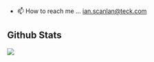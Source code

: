 
- 📫 How to reach me ... ian.scanlan@teck.com

<h2> Github Stats </h2> 
<a href="https://github.com/iscanteck/github-readme-stats"><img align="center" src="https://github-readme-stats.vercel.app/api/top-langs/?username=iscanteck&layout=compact&theme=merko" /></a>
<br/>

<!---
iscanteck/iscanteck is a ✨ special ✨ repository because its `README.md` (this file) appears on your GitHub profile.
You can click the Preview link to take a look at your changes.
--->
